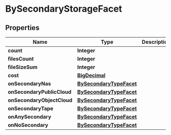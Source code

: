 

# BySecondaryStorageFacet

## Properties

Name | Type | Description | Notes
------------ | ------------- | ------------- | -------------
**count** | **Integer** |  |  [optional]
**filesCount** | **Integer** |  |  [optional]
**fileSizeSum** | **Integer** |  |  [optional]
**cost** | [**BigDecimal**](BigDecimal.md) |  |  [optional]
**onSecondaryNas** | [**BySecondaryTypeFacet**](BySecondaryTypeFacet.md) |  |  [optional]
**onSecondaryPublicCloud** | [**BySecondaryTypeFacet**](BySecondaryTypeFacet.md) |  |  [optional]
**onSecondaryObjectCloud** | [**BySecondaryTypeFacet**](BySecondaryTypeFacet.md) |  |  [optional]
**onSecondaryTape** | [**BySecondaryTypeFacet**](BySecondaryTypeFacet.md) |  |  [optional]
**onAnySecondary** | [**BySecondaryTypeFacet**](BySecondaryTypeFacet.md) |  |  [optional]
**onNoSecondary** | [**BySecondaryTypeFacet**](BySecondaryTypeFacet.md) |  |  [optional]



